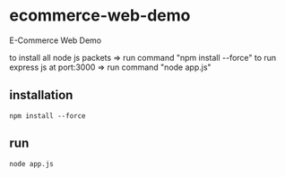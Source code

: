 # ecommerce-web-demo
E-Commerce Web Demo

to install all node js packets => run command "npm install --force"
to run express js at port:3000 => run command "node app.js"


## installation

````
npm install --force
````


## run

```
node app.js
```